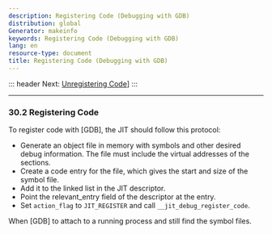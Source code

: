 ```yaml
---
description: Registering Code (Debugging with GDB)
distribution: global
Generator: makeinfo
keywords: Registering Code (Debugging with GDB)
lang: en
resource-type: document
title: Registering Code (Debugging with GDB)
---
```

::: header
Next: [Unregistering Code](Unregistering-Code.html#Unregistering-Code)]
:::

---

### 30.2 Registering Code

To register code with [GDB], the JIT should follow this protocol:

- Generate an object file in memory with symbols and other desired debug information. The file must include the virtual addresses of the sections.
- Create a code entry for the file, which gives the start and size of the symbol file.
- Add it to the linked list in the JIT descriptor.
- Point the relevant_entry field of the descriptor at the entry.
- Set `action_flag` to `JIT_REGISTER` and call `__jit_debug_register_code`.

When [GDB] to attach to a running process and still find the symbol files.
